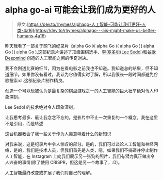# alpha go-ai 可能会让我们成为更好的人

> 原文:[https://dev.to/rhymes/alphago-人工智能-可能让我们更好-人类-4a16](https://dev.to/rhymes/alphago---ais-might-make-us-better-humans-4a16)

昨天我看了一部关于网飞的纪录片《alpha Go 》( alpha Go )( alpha Go )( alpha Go )( alpha Go ),这部纪录片讲述了顶级围棋选手、[李·塞多尔(Lee Sedol)](https://en.wikipedia.org/wiki/Lee_Sedol)和[谷歌 Deepmind](https://deepmind.com/) 创造的人工智能之间的传奇对决。

我不会剧透比赛的细节，因为在看电影之前我也不知道。我知道总的结果，但不知道细节。如果你没有看过，我认为它值得实时了解，所以我很长一段时间都避免谷歌搜索:d .这部纪录片制作精良。

创造一个可以玩被认为是最复杂的棋盘游戏之一的人工智能的巨大壮举绝对令人印象深刻。

Lee Sedol 的技术绝对令人印象深刻。

让我思考最多、最让我念念不忘的，是影片中不止一次重复的一个概念。我在这里不是引用，而是转述:

这台机器教会了我一些关于作为人类意味着什么的新知识

对我来说，这是纪录片中令人惊叹的部分。是的，我们可以谈论人工智能和神经网络，是的，我们是技术人员，但我们首先是人类，嗯，如果我们不搞砸并停止制作人工智能，在 Instagram 上向我们展示另一张狗的照片，我们有潜力真正做出令人兴奋的事情(除了使用 CRISPR，但这是另一个故事了，:D)。

人工智能最终改变或扩展了我们对自己的理解。